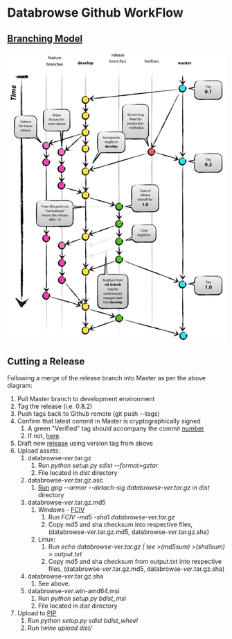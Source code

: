 # Databrowse Github WorkFlow

## [Branching Model](https://nvie.com/posts/a-successful-git-branching-model/)
![Git Branching Model](git-model@2x.png "Git Branching Model")

## Cutting a Release
Following a merge of the release branch into Master as per the above diagram:

1. Pull Master branch to development environment
2. Tag the release (i.e. 0.8.2)
3. Push tags back to Github remote (git push --tags)
4. Confirm that latest commit in Master is cryptographically signed
    1. A green "Verified" tag should accompany the commit [number](https://github.com/limatix/databrowse/commits/master) 
    2. If not, [here](https://help.github.com/articles/signing-commits-using-gpg/).
5. Draft new [release](https://github.com/limatix/databrowse/releases) using version tag from above
6. Upload assets:
    1. databrowse-*ver*.tar.gz
        1. Run *python setup.py sdist --format=gztar*
        2. File located in *dist* directory
    2. databrowse-*ver*.tar.gz.asc
        1. [Run](https://www.gnupg.org/) *gpg --armor --detach-sig databrowse-*ver*.tar.gz* in *dist* directory
    3. databrowse-*ver*.tar.gz.md5
        1. Windows - [FCIV](https://support.microsoft.com/en-us/help/889768/how-to-compute-the-md5-or-sha-1-cryptographic-hash-values-for-a-file)
            1. Run *FCIV -md5 -sha1 databrowse-*ver*.tar.gz*
            2. Copy md5 and sha checksum into respective files, (databrowse-*ver*.tar.gz.md5, databrowse-*ver*.tar.gz.sha)
        2. Linux:
            1. Run *echo databrowse-*ver*.tar.gz | tee >(md5sum) >(sha1sum) > output.txt*
            2. Copy md5 and sha checksum from output.txt into respective files, (databrowse-*ver*.tar.gz.md5, databrowse-*ver*.tar.gz.sha)
    4. databrowse-*ver*.tar.gz.sha
        1. See above.
    5. databrowse-*ver*.win-amd64.msi
        1. Run *python setup.py bdist_msi*
        2. File located in *dist* directory
7. Upload to [PIP](https://packaging.python.org/tutorials/packaging-projects/)
    1. Run *python setup.py sdist bdist_wheel*
    2. Run *twine upload dist/*
